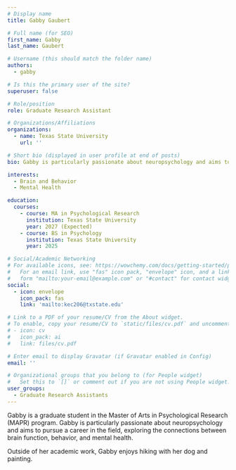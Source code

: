 ```yaml
---
# Display name
title: Gabby Gaubert

# Full name (for SEO)
first_name: Gabby
last_name: Gaubert

# Username (this should match the folder name)
authors:
  - gabby

# Is this the primary user of the site?
superuser: false

# Role/position
role: Graduate Research Assistant

# Organizations/Affiliations
organizations:
  - name: Texas State University
    url: ''

# Short bio (displayed in user profile at end of posts)
bio: Gabby is particularly passionate about neuropsychology and aims to pursue a career in the field, exploring the connections between brain function, behavior, and mental health.

interests:
  - Brain and Behavior
  - Mental Health

education:
  courses:
    - course: MA in Psychological Research
      institution: Texas State University
      year: 2027 (Expected)
    - course: BS in Psychology
      institution: Texas State University
      year: 2025

# Social/Academic Networking
# For available icons, see: https://wowchemy.com/docs/getting-started/page-builder/#icons
#   For an email link, use "fas" icon pack, "envelope" icon, and a link in the
#   form "mailto:your-email@example.com" or "#contact" for contact widget.
social:
  - icon: envelope
    icon_pack: fas
    link: 'mailto:kec206@txstate.edu'

# Link to a PDF of your resume/CV from the About widget.
# To enable, copy your resume/CV to `static/files/cv.pdf` and uncomment the lines below.
# - icon: cv
#   icon_pack: ai
#   link: files/cv.pdf

# Enter email to display Gravatar (if Gravatar enabled in Config)
email: ''

# Organizational groups that you belong to (for People widget)
#   Set this to `[]` or comment out if you are not using People widget.
user_groups:
  - Graduate Research Assistants
---
```


Gabby is a graduate student in the Master of Arts in Psychological Research (MAPR) program. Gabby is particularly passionate about neuropsychology and aims to pursue a career in the field, exploring the connections between brain function, behavior, and mental health. 

Outside of her academic work, Gabby enjoys hiking with her dog and painting.
